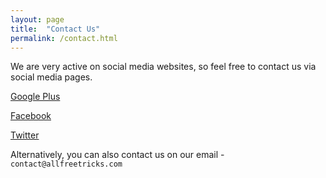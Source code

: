 ```yaml
---
layout: page
title:  "Contact Us"
permalink: /contact.html
---
```


We are very active on social media websites, so feel free to contact us via social media pages. 

<a href="https://plus.google.com/+Allfreetrickscom">Google Plus</a>

<a href="https://www.facebook.com/allfreetrickscom">Facebook</a>

<a href="https://twitter.com/allfreetricks">Twitter</a>

Alternatively, you can also contact us on our email - `contact@allfreetricks.com`

